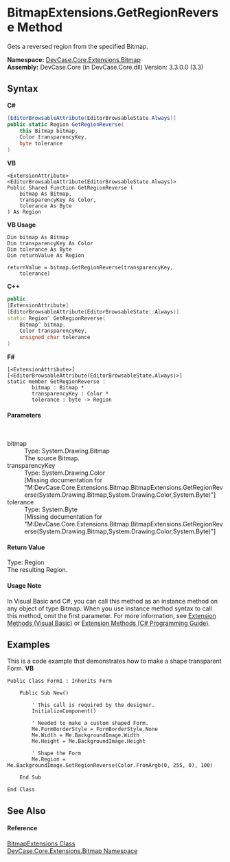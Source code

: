 # BitmapExtensions.GetRegionReverse Method 
 

Gets a reversed region from the specified Bitmap.

**Namespace:**&nbsp;<a href="N_DevCase_Core_Extensions_Bitmap">DevCase.Core.Extensions.Bitmap</a><br />**Assembly:**&nbsp;DevCase.Core (in DevCase.Core.dll) Version: 3.3.0.0 (3.3)

## Syntax

**C#**<br />
``` C#
[EditorBrowsableAttribute(EditorBrowsableState.Always)]
public static Region GetRegionReverse(
	this Bitmap bitmap,
	Color transparencyKey,
	byte tolerance
)
```

**VB**<br />
``` VB
<ExtensionAttribute>
<EditorBrowsableAttribute(EditorBrowsableState.Always)>
Public Shared Function GetRegionReverse ( 
	bitmap As Bitmap,
	transparencyKey As Color,
	tolerance As Byte
) As Region
```

**VB Usage**<br />
``` VB Usage
Dim bitmap As Bitmap
Dim transparencyKey As Color
Dim tolerance As Byte
Dim returnValue As Region

returnValue = bitmap.GetRegionReverse(transparencyKey, 
	tolerance)
```

**C++**<br />
``` C++
public:
[ExtensionAttribute]
[EditorBrowsableAttribute(EditorBrowsableState::Always)]
static Region^ GetRegionReverse(
	Bitmap^ bitmap, 
	Color transparencyKey, 
	unsigned char tolerance
)
```

**F#**<br />
``` F#
[<ExtensionAttribute>]
[<EditorBrowsableAttribute(EditorBrowsableState.Always)>]
static member GetRegionReverse : 
        bitmap : Bitmap * 
        transparencyKey : Color * 
        tolerance : byte -> Region 

```


#### Parameters
&nbsp;<dl><dt>bitmap</dt><dd>Type: System.Drawing.Bitmap<br />The source Bitmap.</dd><dt>transparencyKey</dt><dd>Type: System.Drawing.Color<br />\[Missing <param name="transparencyKey"/> documentation for "M:DevCase.Core.Extensions.Bitmap.BitmapExtensions.GetRegionReverse(System.Drawing.Bitmap,System.Drawing.Color,System.Byte)"\]</dd><dt>tolerance</dt><dd>Type: System.Byte<br />\[Missing <param name="tolerance"/> documentation for "M:DevCase.Core.Extensions.Bitmap.BitmapExtensions.GetRegionReverse(System.Drawing.Bitmap,System.Drawing.Color,System.Byte)"\]</dd></dl>

#### Return Value
Type: Region<br />The resulting Region.

#### Usage Note
In Visual Basic and C#, you can call this method as an instance method on any object of type Bitmap. When you use instance method syntax to call this method, omit the first parameter. For more information, see <a href="https://docs.microsoft.com/dotnet/visual-basic/programming-guide/language-features/procedures/extension-methods">Extension Methods (Visual Basic)</a> or <a href="https://docs.microsoft.com/dotnet/csharp/programming-guide/classes-and-structs/extension-methods">Extension Methods (C# Programming Guide)</a>.

## Examples
This is a code example that demonstrates how to make a shape transparent Form. 
**VB**<br />
``` VB
Public Class Form1 : Inherits Form

    Public Sub New()

        ' This call is required by the designer.
        InitializeComponent()

        ' Needed to make a custom shaped Form.
        Me.FormBorderStyle = FormBorderStyle.None
        Me.Width = Me.BackgroundImage.Width
        Me.Height = Me.BackgroundImage.Height

        ' Shape the Form
        Me.Region = Me.BackgroundImage.GetRegionReverse(Color.FromArgb(0, 255, 0), 100)

    End Sub

End Class
```


## See Also


#### Reference
<a href="T_DevCase_Core_Extensions_Bitmap_BitmapExtensions">BitmapExtensions Class</a><br /><a href="N_DevCase_Core_Extensions_Bitmap">DevCase.Core.Extensions.Bitmap Namespace</a><br />